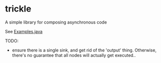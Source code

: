 trickle
=======

A simple library for composing asynchronous code


See [Examples.java](src/test/java/com/spotify/trickle/example/Examples.java)


TODO:
- ensure there is a single sink, and get rid of the 'output' thing. Otherwise, there's no
  guarantee that all nodes will actually get executed..
